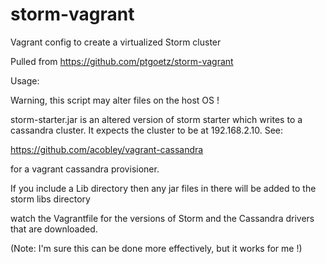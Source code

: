 storm-vagrant
=============


Vagrant config to create a virtualized Storm cluster

Pulled from https://github.com/ptgoetz/storm-vagrant

Usage:

Warning, this script may alter files on the host OS !

storm-starter.jar is an altered version of storm starter which writes to a cassandra cluster.  It expects the 
cluster to be at 192.168.2.10.  See:


https://github.com/acobley/vagrant-cassandra

for a vagrant cassandra provisioner.

If you include a Lib directory then any jar files in there will be added to the storm libs directory

watch the Vagrantfile for the versions of Storm and the Cassandra drivers that are downloaded.

(Note: I'm sure this can be done more effectively, but it works for me !) 
